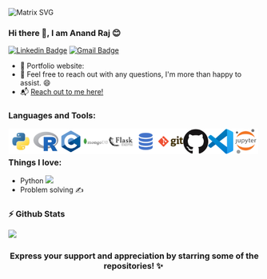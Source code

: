 ![Matrix SVG](https://raw.githubusercontent.com/rodrigograca31/rodrigograca31/master/matrix.svg)

<!-- <h3> Hi there 👋, I am Anand Raj 😊</h3> -->
### Hi there 👋, I am Anand Raj 😊
[![Linkedin Badge](https://img.shields.io/badge/-anandraj-blue?style=flat-square&logo=Linkedin&logoColor=white&link=https://www.linkedin.com/in/anand-raj-4334a91b3/)](https://www.linkedin.com/in/anand-raj-4334a91b3/)
[![Gmail Badge](https://img.shields.io/badge/-anand.raj@gwu.edu-c14438?style=flat-square&logo=Gmail&logoColor=white&link=mailto:anand.raj@gwu.edu)](mailto:anand.raj@gwu.edu) 


- 🎯 Portfolio website: 
- 💬 Feel free to reach out with any questions, I'm more than happy to assist. :smile:
- 📬 [Reach out to me here!](https://www.linkedin.com/in/anand-raj-4334a91b3/)

### Languages and Tools: 
<img align="left" alt="HTML5" width="50px" src="https://raw.githubusercontent.com/github/explore/80688e429a7d4ef2fca1e82350fe8e3517d3494d/topics/python/python.png" />
<img align="left" alt="HTML5" width="50px" src="https://raw.githubusercontent.com/github/explore/80688e429a7d4ef2fca1e82350fe8e3517d3494d/topics/r/r.png" />
<img align="left" alt="HTML5" width="50px" src="https://raw.githubusercontent.com/github/explore/80688e429a7d4ef2fca1e82350fe8e3517d3494d/topics/c/c.png" />
<img align="left" alt="HTML5" width="50px" src="https://raw.githubusercontent.com/github/explore/80688e429a7d4ef2fca1e82350fe8e3517d3494d/topics/mongodb/mongodb.png" />
<img align="left" alt="HTML5" width="50px" src="https://raw.githubusercontent.com/github/explore/80688e429a7d4ef2fca1e82350fe8e3517d3494d/topics/flask/flask.png" />
<img align="left" alt="SQL" width="50px" src="https://raw.githubusercontent.com/github/explore/80688e429a7d4ef2fca1e82350fe8e3517d3494d/topics/sql/sql.png" />
<img align="left" alt="Git" width="50px" src="https://raw.githubusercontent.com/github/explore/80688e429a7d4ef2fca1e82350fe8e3517d3494d/topics/git/git.png" />
<img align="left" alt="GitHub" width="50px" src="https://raw.githubusercontent.com/github/explore/78df643247d429f6cc873026c0622819ad797942/topics/github/github.png"/>
<img align="left" alt="Visual Studio Code" width="50px" src="https://raw.githubusercontent.com/github/explore/80688e429a7d4ef2fca1e82350fe8e3517d3494d/topics/visual-studio-code/visual-studio-code.png" />
<img align="left" alt="Visual Studio Code" width="50px" src="https://raw.githubusercontent.com/github/explore/80688e429a7d4ef2fca1e82350fe8e3517d3494d/topics/jupyter-notebook/jupyter-notebook.png" />

<br>
<br>

### Things I love:
- Python <img src="https://media.giphy.com/media/WUlplcMpOCEmTGBtBW/giphy.gif" width="30"> 
- Problem solving ✍️


### :zap: Github Stats
<p>
    <a href="https://gitstats.me/anandr07" target="_blank"> 
        <img src="https://github-readme-stats.vercel.app/api?username=anandr07&&show_icons=true&hi&theme=dark&count_private=true&include_all_commits=true">
    </a>
</p>

<div align="center">
<h3 align="center">Express your support and appreciation by starring some of the repositories!&nbsp;✨&nbsp;</h3>
  
<!--[website]: -->
<!-- [linkedin](https://www.linkedin.com/in/anand-raj-4334a91b3/) -->

<!--
**anandr07/anandr07** is a ✨ _special_ ✨ repository because its `README.md` (this file) appears on your GitHub profile.

Here are some ideas to get you started:

- 🔭 I’m currently working on ...
- 🌱 I’m currently learning ...
- 👯 I’m looking to collaborate on ...
- 🤔 I’m looking for help with ...
- 💬 Ask me about ...
- 📫 How to reach me: ...
- 😄 Pronouns: ...
- ⚡ Fun fact: ...
-->
